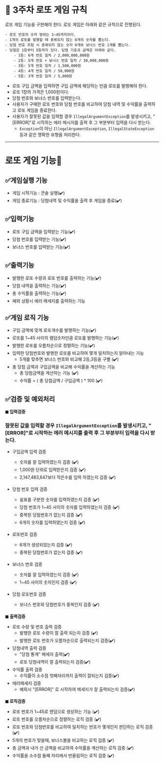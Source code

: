 # 🚀 3주차 로또 게임 규칙

로또 게임 기능을 구현해야 한다. 로또 게임은 아래와 같은 규칙으로 진행된다.

```
- 로또 번호의 숫자 범위는 1~45까지이다.
- 1개의 로또를 발행할 때 중복되지 않는 6개의 숫자를 뽑는다.
- 당첨 번호 추첨 시 중복되지 않는 숫자 6개와 보너스 번호 1개를 뽑는다.
- 당첨은 1등부터 5등까지 있다. 당첨 기준과 금액은 아래와 같다.
    - 1등: 6개 번호 일치 / 2,000,000,000원
    - 2등: 5개 번호 + 보너스 번호 일치 / 30,000,000원
    - 3등: 5개 번호 일치 / 1,500,000원
    - 4등: 4개 번호 일치 / 50,000원
    - 5등: 3개 번호 일치 / 5,000원
```

- 로또 구입 금액을 입력하면 구입 금액에 해당하는 만큼 로또를 발행해야 한다.
- 로또 1장의 가격은 1,000원이다.
- 당첨 번호와 보너스 번호를 입력받는다.
- 사용자가 구매한 로또 번호와 당첨 번호를 비교하여 당첨 내역 및 수익률을 출력하고 로또 게임을 종료한다.
- 사용자가 잘못된 값을 입력할 경우 `IllegalArgumentException`를 발생시키고, "[ERROR]"로 시작하는 에러 메시지를 출력 후 그 부분부터 입력을 다시 받는다.
  - `Exception`이 아닌 `IllegalArgumentException`, `IllegalStateException` 등과 같은 명확한 유형을 처리한다.
---


# 로또 게임  기능📑
## ✅게임실행 기능
- 게임 시작기능 : 콘솔 실행(✔️)
- 게임 종료기능 : 당첨내역 및 수익률을 출력 후 게임을 종료(✔️)

## ✅입력기능
- 로또 구입 금액을 입력받는 기능(✔️)
- 당첨 번호를 입력받는 기능(✔️)
- 보너스 번호를 입력받는 기능(✔️)


## ✅출력기능
- 발행한 로또 수량과 로또 번호를 출력하는 기능(✔️)
- 당첨 내역을 출력하는 기능(✔️)
- 총 수익률을 출력하는 기능(✔️)
- 예외 상황시 에러 메세지를 출력하는 기능

## ✅게임 로직 기능
- 구입 금액에 맞게 로또개수를 발행하는 기능(✔️)
- 로또를 1~45 사이의 램덤숫자만큼 로또를 발행하는 기능(✔️)
- 발행한 로또를 오름차순으로 정렬하는 기능(✔️)
- 입력한 당첨번호와 발행한 로또를 비교하여 몇개 일치하는지 알아내는 기능
  - 5개를 맞추면 보너스 번호와 비교해 2등,3등을 구별 (✔️)
- 총 당첨 금액과 구입금액을 비교해 수익률을 계산하는 기능
  - 총 당첨금액을 계산하는 기능 (✔️)
  - 수익률 = ( 총 당첨금액 / 구입금액 ) * 100 (✔️)
## ✅검증 및 예외처리

**◼ 입력검증**
### 잘못된 값을 입력할 경우 `IllegalArgumentException`를 발생시키고, "[ERROR]"로 시작하는 에러 메시지를 출력 후 그 부분부터 입력을 다시 받는다.
- 구입금액 입력 검증
  - 숫자를 잘 입력하였는지 검증 (✔️)
  - 1,000원 단위로 입력받은지 검증 (✔️)
  - 2,147,483,647보다 작은수를 입력 하였는지 검증 (✔️)
- 당첨 번호 입력 검증
  - 쉼표를 구분한 숫자를 입력하였는지 검증 (✔️)
  - 당첨 번호가 1~45 사이의 숫자를 입력하였는지 검증 (✔️)
  - 중복된 당첨번호가 없는지 검증 (✔️)
  - 6개의 숫자를 입력하였는지 검증 (✔️)

- 로또번호 검증
  - 6개가 생성되었는지 검증 (✔️)
  - 중복된 당첨번호가 없는지 검증 (✔️)

- 보너스 번호 검증
  - 숫자를 잘 입력하였는지 검증 (✔️)
  - 1~45 사이의 숫자인지 검증 (✔️)

- 당첨 로또번호 검증
  - 보너스 번호와 당첨번호가 중복인지 검증 (✔️)

**◼ 출력검증**
- 로또 수량 및 번호 출력 검증
  - 발행한 로또 수량이 잘 출력 되는지 검증 (✔️)
  - 발행한 로또 번호가 오름차순으로 출력되는지 검증(✔️)
- 당첨내역 출력 검증
  - "당첨 통계" 메세지 출력(✔️)
  - 로또 당첨내역이 잘 출력되는지 검증(✔️)
- 수익률 출력 검증
  - 수익률이 소수점 첫째자리까지 출력이 잘되는지 검증(✔️)
- 에러메세지 검증
  - 예외시 "[ERROR]" 로 시작하여 메세지가 잘 출력되는지 검증(✔️)

**◼ 로직검증**
- 로또 번호가 1~45로 랜덤으로 생성하는 기능  (✔️)
- 로또 번호를 오름차순으로 정렬하는 로직 검증  (✔️)
- 로또 번호와 당첨번호를 비교하여 일치하는 번호가 몇개인지 판단하는 로직 검증 (✔️)
- 5개의 번호가 맞을때, 보너스볼을 비교하는 로직 검증 (✔️)
- 총 금액과 내가 산 금액을 비교하여 수익률을 계산하는 로직 검증 (✔️)
- 수익률을 소수점 둘째 자리에서 반올림하는 로직 검증 (✔️)
